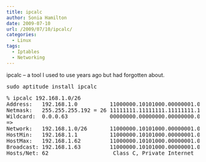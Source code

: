 ```yaml
---
title: ipcalc
author: Sonia Hamilton
date: 2009-07-10
url: /2009/07/10/ipcalc/
categories:
  - Linux
tags:
  - Iptables
  - Networking
---
```

ipcalc &#8211; a tool I used to use years ago but had forgotten about.

<!--more-->

<pre>sudo aptitude install ipcalc</pre>

<pre>% ipcalc 192.168.1.0/26
Address:   192.168.1.0          11000000.10101000.00000001.00 000000
Netmask:   255.255.255.192 = 26 11111111.11111111.11111111.11 000000
Wildcard:  0.0.0.63             00000000.00000000.00000000.00 111111
=&gt;
Network:   192.168.1.0/26       11000000.10101000.00000001.00 000000
HostMin:   192.168.1.1          11000000.10101000.00000001.00 000001
HostMax:   192.168.1.62         11000000.10101000.00000001.00 111110
Broadcast: 192.168.1.63         11000000.10101000.00000001.00 111111
Hosts/Net: 62                    Class C, Private Internet</pre>
